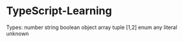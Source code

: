 # TypeScript-Learning
Types:
    number
    string
    boolean
    object
    array
    tuple [1,2]
    enum 
    any
    literal
    unknown